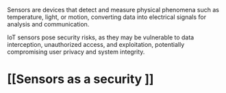 Sensors are devices that detect and measure physical phenomena such as temperature, light, or motion, converting data into electrical signals for analysis and communication.

IoT sensors pose security risks, as they may be vulnerable to data interception, unauthorized access, and exploitation, potentially compromising user privacy and system integrity.

# [[Sensors as a security ]]